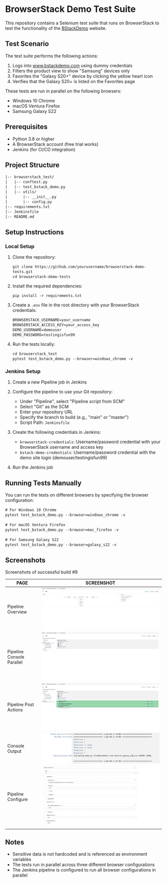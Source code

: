 # BrowserStack Demo Test Suite

This repository contains a Selenium test suite that runs on BrowserStack to test the functionality of the [BStackDemo](https://www.bstackdemo.com) website.

## Test Scenario

The test suite performs the following actions:
1. Logs into www.bstackdemo.com using dummy credentials
2. Filters the product view to show "Samsung" devices only
3. Favorites the "Galaxy S20+" device by clicking the yellow heart icon
4. Verifies that the Galaxy S20+ is listed on the Favorites page

These tests are run in parallel on the following browsers:
- Windows 10 Chrome
- macOS Ventura Firefox
- Samsung Galaxy S22

## Prerequisites

- Python 3.8 or higher
- A BrowserStack account (free trial works)
- Jenkins (for CI/CD integration)

## Project Structure

```
|-- browserstack_test/
|   |-- conftest.py
|   |-- test_bstack_demo.py
|   |-- utils/
|       |-- __init__.py
|       |-- config.py
|-- requirements.txt
|-- Jenkinsfile
|-- README.md
```

## Setup Instructions

### Local Setup

1. Clone the repository:
   ```
   git clone https://github.com/yourusername/browserstack-demo-tests.git
   cd browserstack-demo-tests
   ```

2. Install the required dependencies:
   ```
   pip install -r requirements.txt
   ```

3. Create a `.env` file in the root directory with your BrowserStack credentials:
   ```
   BROWSERSTACK_USERNAME=your_username
   BROWSERSTACK_ACCESS_KEY=your_access_key
   DEMO_USERNAME=demouser
   DEMO_PASSWORD=testingisfun99
   ```

4. Run the tests locally:
   ```
   cd browserstack_test
   pytest test_bstack_demo.py --browser=windows_chrome -v
   ```

### Jenkins Setup

1. Create a new Pipeline job in Jenkins

2. Configure the pipeline to use your Git repository:
   - Under "Pipeline", select "Pipeline script from SCM"
   - Select "Git" as the SCM
   - Enter your repository URL
   - Specify the branch to build (e.g., "main" or "master")
   - Script Path: `Jenkinsfile`

3. Create the following credentials in Jenkins:
   - `browserstack-credentials`: Username/password credential with your BrowserStack username and access key
   - `bstack-demo-credentials`: Username/password credential with the demo site login (demouser/testingisfun99)

4. Run the Jenkins job

## Running Tests Manually

You can run the tests on different browsers by specifying the browser configuration:

```
# For Windows 10 Chrome
pytest test_bstack_demo.py --browser=windows_chrome -v

# For macOS Ventura Firefox
pytest test_bstack_demo.py --browser=mac_firefox -v

# For Samsung Galaxy S22
pytest test_bstack_demo.py --browser=galaxy_s22 -v
```

## Screenshots

Screenshots of successful build #9

**PAGE**|**SCREENSHOT**
----------|----------
Pipeline Overview|![pipeline-overview](/documents/screenshots/pipeline_overview.png)
Pipeline Console Parallel|![pipeline-parallel](/documents/screenshots/pipeline_console_paarallel.png)
Pipeline Post Actions|![pipeline-post-actions](/documents/screenshots/pipeline_console_post_actions.png)
Console Output|![console-output](/documents/screenshots/console_output.png)
Pipeline Configure|![configure](/documents/screenshots/configure.png)

## Notes

- Sensitive data is not hardcoded and is referenced as environment variables
- The tests run in parallel across three different browser configurations
- The Jenkins pipeline is configured to run all browser configurations in parallel